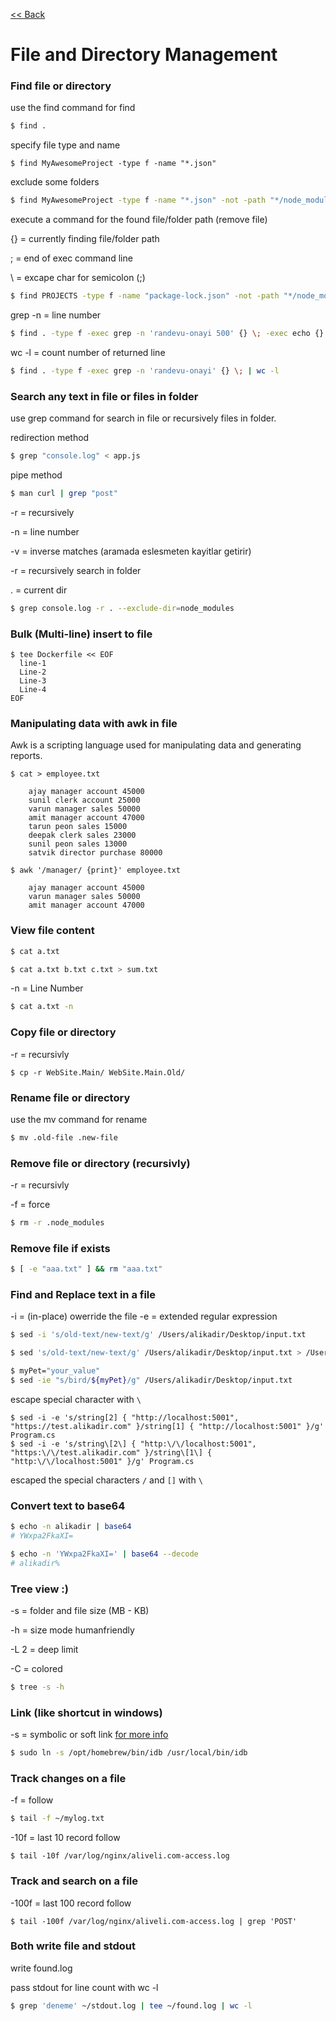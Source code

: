 [<< Back](README.md)

# File and Directory Management

### Find file or directory
use the find command for find
```bash
$ find .
```
specify file type and name
```
$ find MyAwesomeProject -type f -name "*.json"
```
exclude some folders
```bash
$ find MyAwesomeProject -type f -name "*.json" -not -path "*/node_modules/*"
```
execute a command for the found file/folder path (remove file)

{} = currently finding file/folder path

; = end of exec command line

\ = excape char for semicolon (;)
```bash
$ find PROJECTS -type f -name "package-lock.json" -not -path "*/node_modules/*" -exec rm {} \; 
```
grep -n = line number 

```bash
$ find . -type f -exec grep -n 'randevu-onayi 500' {} \; -exec echo {} \;
```
wc -l = count number of returned line

```bash
$ find . -type f -exec grep -n 'randevu-onayi' {} \; | wc -l
```

### Search any text in file or files in folder
use grep command for search in file or recursively files in folder.

redirection method
```bash
$ grep "console.log" < app.js
```

pipe method
```bash
$ man curl | grep "post"
```
-r = recursively

-n = line number

-v = inverse matches (aramada eslesmeten kayitlar getirir)

-r = recursively search in folder

. = current dir
```bash
$ grep console.log -r . --exclude-dir=node_modules
```

### Bulk (Multi-line) insert to file 
```
$ tee Dockerfile << EOF
  line-1
  Line-2
  Line-3
  Line-4
EOF
```


### Manipulating data with awk in file 
Awk is a scripting language used for manipulating data and generating reports.
```
$ cat > employee.txt

    ajay manager account 45000
    sunil clerk account 25000
    varun manager sales 50000
    amit manager account 47000
    tarun peon sales 15000
    deepak clerk sales 23000
    sunil peon sales 13000
    satvik director purchase 80000
```
```
$ awk '/manager/ {print}' employee.txt 
```
```
    ajay manager account 45000
    varun manager sales 50000
    amit manager account 47000 
```



### View file content
```bash
$ cat a.txt
```
```bash
$ cat a.txt b.txt c.txt > sum.txt
```
-n = Line Number 
```bash
$ cat a.txt -n
```

### Copy file or directory 
-r = recursivly

```
$ cp -r WebSite.Main/ WebSite.Main.Old/
```

### Rename file or directory
use the mv command for rename
```bash
$ mv .old-file .new-file   
```

### Remove file or directory (recursivly)
-r = recursivly

-f = force
```bash
$ rm -r .node_modules  
```

### Remove file if exists 
```bash
$ [ -e "aaa.txt" ] && rm "aaa.txt"
```

### Find and Replace text in a file
-i = (in-place) owerride the file 
-e = extended regular expression
```bash
$ sed -i 's/old-text/new-text/g' /Users/alikadir/Desktop/input.txt
```
```bash
$ sed 's/old-text/new-text/g' /Users/alikadir/Desktop/input.txt > /Users/alikadir/Desktop/input_changed.txt
```
```bash
$ myPet="your_value"
$ sed -ie "s/bird/${myPet}/g" /Users/alikadir/Desktop/input.txt
```
escape special character with ```\```
```
$ sed -i -e 's/string[2] { "http://localhost:5001", "https://test.alikadir.com" }/string[1] { "http://localhost:5001" }/g' Program.cs  
$ sed -i -e 's/string\[2\] { "http:\/\/localhost:5001", "https:\/\/test.alikadir.com" }/string\[1\] { "http:\/\/localhost:5001" }/g' Program.cs
```
escaped the special characters ```/``` and ```[]```  with ```\``` 

### Convert text to base64
```bash
$ echo -n alikadir | base64
# YWxpa2FkaXI=

$ echo -n 'YWxpa2FkaXI=' | base64 --decode
# alikadir%
```


### Tree view :)
-s = folder and file size (MB - KB)

-h = size mode humanfriendly

-L 2 = deep limit 

-C = colored

```bash
$ tree -s -h 
```

### Link (like shortcut in windows)

-s = symbolic or soft link [for more info](https://linuxize.com/post/how-to-create-symbolic-links-in-linux-using-the-ln-command/)

```bash
$ sudo ln -s /opt/homebrew/bin/idb /usr/local/bin/idb
```

### Track changes on a file
-f = follow
```bash
$ tail -f ~/mylog.txt
```
-10f = last 10 record follow
```
$ tail -10f /var/log/nginx/aliveli.com-access.log
```

### Track and search on a file
-100f = last 100 record follow
```
$ tail -100f /var/log/nginx/aliveli.com-access.log | grep 'POST'
```

### Both write file and stdout 
write found.log

pass stdout for line count with wc -l

```bash
$ grep 'deneme' ~/stdout.log | tee ~/found.log | wc -l
```
